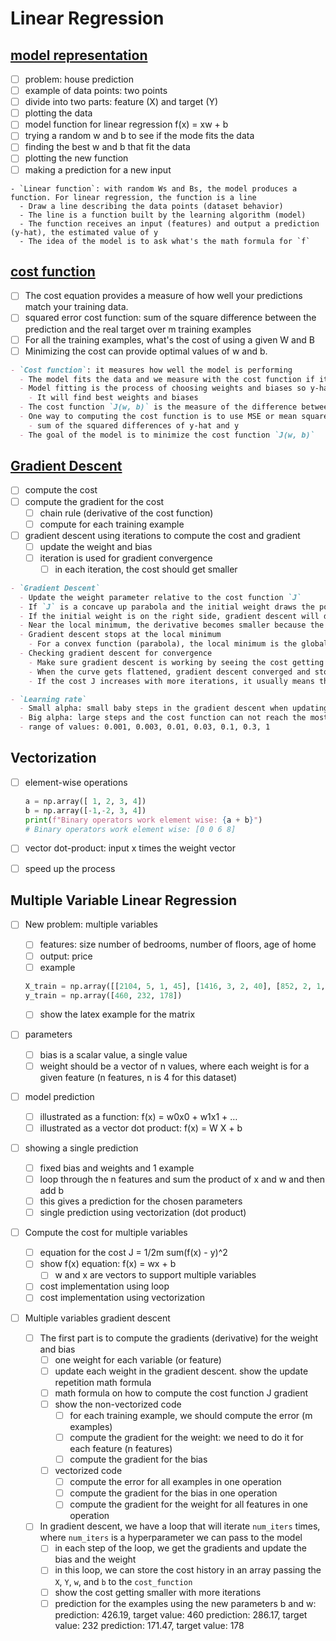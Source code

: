 # Linear Regression

## [model representation](https://github.com/imteekay/linear-regression/blob/main/model_representation.ipynb)

- [ ]  problem: house prediction
- [ ]  example of data points: two points
- [ ]  divide into two parts: feature (X) and target (Y)
- [ ]  plotting the data
- [ ]  model function for linear regression f(x) = xw + b
- [ ]  trying a random w and b to see if the mode fits the data
- [ ]  finding the best w and b that fit the data
- [ ]  plotting the new function
- [ ]  making a prediction for a new input

```
- `Linear function`: with random Ws and Bs, the model produces a function. For linear regression, the function is a line
  - Draw a line describing the data points (dataset behavior)
  - The line is a function built by the learning algorithm (model)
  - The function receives an input (features) and output a prediction (y-hat), the estimated value of y
  - The idea of the model is to ask what's the math formula for `f`
```

## [cost function](https://github.com/imteekay/linear-regression/blob/main/cost_function.ipynb)

- [ ]  The cost equation provides a measure of how well your predictions match your training data.
- [ ]  squared error cost function: sum of the square difference between the prediction and the real target over m training examples
- [ ]  For all the training examples, what's the cost of using a given W and B
- [ ]  Minimizing the cost can provide optimal values of w and b.

```markdown
- `Cost function`: it measures how well the model is performing
  - The model fits the data and we measure with the cost function if it's performing well
  - Model fitting is the process of choosing weights and biases so y-hat is close to the target value y
    - It will find best weights and biases
  - The cost function `J(w, b)` is the measure of the difference between the y-hat and the target value y
  - One way to computing the cost function is to use MSE or mean squared error
    - sum of the squared differences of y-hat and y
  - The goal of the model is to minimize the cost function `J(w, b)`
```

## [Gradient Descent](https://github.com/imteekay/linear-regression/blob/main/gradient_descent_for_linear_regression.ipynb)

- [ ]  compute the cost
- [ ]  compute the gradient for the cost
    - [ ]  chain rule (derivative of the cost function)
    - [ ]  compute for each training example
- [ ]  gradient descent using iterations to compute the cost and gradient
    - [ ]  update the weight and bias
    - [ ]  iteration is used for gradient convergence
        - [ ]  in each iteration, the cost should get smaller

```markdown
- `Gradient Descent`
  - Update the weight parameter relative to the cost function `J`
  - If `J` is a concave up parabola and the initial weight draws the point on the left side of the parabola, gradient descent will increase the weight because it has a negative slope because `w = w - alpha * (negative number)`
  - If the initial weight is on the right side, gradient descent will decrease the weight because the the slope is a positive number
  - Near the local minimum, the derivative becomes smaller because the update steps become smaller
  - Gradient descent stops at the local minimum
    - For a convex function (parabola), the local minimum is the global minimum
  - Checking gradient descent for convergence
    - Make sure gradient descent is working by seeing the cost getting minimized with more iterations (learning curve)
    - When the curve gets flattened, gradient descent converged and stopped learning
    - If the cost J increases with more iterations, it usually means the learning rate alpha was chosen poorly, it can be too large, or a bug in the code
```

```markdown
- `Learning rate`
  - Small alpha: small baby steps in the gradient descent when updating the weight. slow to converge
  - Big alpha: large steps and the cost function can not reach the most optimized weight
  - range of values: 0.001, 0.003, 0.01, 0.03, 0.1, 0.3, 1
```

## Vectorization

- [ ]  element-wise operations
    
    ```python
    a = np.array([ 1, 2, 3, 4])
    b = np.array([-1,-2, 3, 4])
    print(f"Binary operators work element wise: {a + b}")
    # Binary operators work element wise: [0 0 6 8]
    ```
    
- [ ]  vector dot-product: input x times the weight vector
- [ ]  speed up the process

## Multiple Variable Linear Regression

- [ ]  New problem: multiple variables
    - [ ]  features: size number of bedrooms, number of floors, age of home
    - [ ]  output: price
    - [ ]  example
    
    ```python
    X_train = np.array([[2104, 5, 1, 45], [1416, 3, 2, 40], [852, 2, 1, 35]])
    y_train = np.array([460, 232, 178])
    ```
    
    - [ ]  show the latex example for the matrix
- [ ]  parameters
    - [ ]  bias is a scalar value, a single value
    - [ ]  weight should be a vector of n values, where each weight is for a given feature (n features, n is 4 for this dataset)
- [ ]  model prediction
    - [ ]  illustrated as a function: f(x) = w0x0 + w1x1 + …
    - [ ]  illustrated as a vector dot product: f(x) = W X + b
- [ ]  showing a single prediction
    - [ ]  fixed bias and weights and 1 example
    - [ ]  loop through the n features and sum the product of x and w and then add b
    - [ ]  this gives a prediction for the chosen parameters
    - [ ]  single prediction using vectorization (dot product)
- [ ]  Compute the cost for multiple variables
    - [ ]  equation for the cost J = 1/2m sum(f(x) - y)^2
    - [ ]  show f(x) equation: f(x) = wx + b
        - [ ]  w and x are vectors to support multiple variables
    - [ ]  cost implementation using loop
    - [ ]  cost implementation using vectorization
- [ ]  Multiple variables gradient descent
    - [ ]  The first part is to compute the gradients (derivative) for the weight and bias
        - [ ]  one weight for each variable (or feature)
        - [ ]  update each weight in the gradient descent. show the update repetition math formula
        - [ ]  math formula on how to compute the cost function J gradient
        - [ ]  show the non-vectorized code
            - [ ]  for each training example, we should compute the error (m examples)
            - [ ]  compute the gradient for the weight: we need to do it for each feature (n features)
            - [ ]  compute the gradient for the bias
        - [ ]  vectorized code
            - [ ]  compute the error for all examples in one operation
            - [ ]  compute the gradient for the bias in one operation
            - [ ]  compute the gradient for the weight for all features in one operation
    - [ ]  In gradient descent, we have a loop that will iterate `num_iters` times, where `num_iters` is a hyperparameter we can pass to the model
        - [ ]  in each step of the loop, we get the gradients and update the bias and the weight
        - [ ]  in this loop, we can store the cost history in an array passing the `X`, `Y`, `w`, and `b` to the `cost_function`
        - [ ]  show the cost getting smaller with more iterations
        - [ ]  prediction for the examples using the new parameters b and w:
            prediction: 426.19, target value: 460
            prediction: 286.17, target value: 232
            prediction: 171.47, target value: 178
